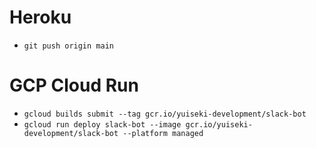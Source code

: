 # Heroku

- `git push origin main`

# GCP Cloud Run

- `gcloud builds submit --tag gcr.io/yuiseki-development/slack-bot`
- `gcloud run deploy slack-bot --image gcr.io/yuiseki-development/slack-bot --platform managed`